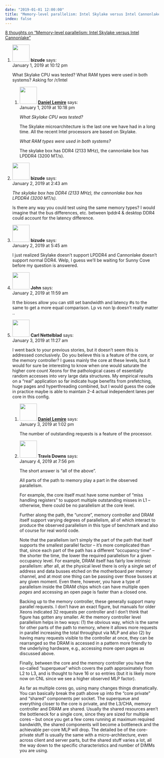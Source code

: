```yaml
---
date: "2019-01-01 12:00:00"
title: "Memory-level parallelism: Intel Skylake versus Intel Cannonlake"
index: false
---
```


[8 thoughts on &ldquo;Memory-level parallelism: Intel Skylake versus Intel Cannonlake&rdquo;](/lemire/blog/2019/01-01-memory-level-parallelism-intel-skylake-versus-intel-cannonlake)

<ol class="comment-list">
<li id="comment-377966" class="comment even thread-even depth-1 parent">
<div class="comment-author vcard">
<img alt src="https://secure.gravatar.com/avatar/9cd0a4e9fca4e9a07e5c107b13b1c0ce?s=56&#038;d=mm&#038;r=g" srcset="https://secure.gravatar.com/avatar/9cd0a4e9fca4e9a07e5c107b13b1c0ce?s=112&#038;d=mm&#038;r=g 2x" class="avatar avatar-56 photo" height="56" width="56" decoding="async" /> <b class="fn">bizude</b> <span class="says">says:</span> </div>
<div class="comment-metadata"><time datetime="2019-01-01T22:12:41+00:00">January 1, 2019 at 10:12 pm</time></a> </div>
<div class="comment-content">
<p>What Skylake CPU was tested? What RAM types were used in both systems? Asking for /r/Intel</p>
</div>
<ol class="children">
<li id="comment-377969" class="comment byuser comment-author-lemire bypostauthor odd alt depth-2">
<div class="comment-author vcard">
<img alt src="https://secure.gravatar.com/avatar/2ca999bef9535950f5b84281a4dab006?s=56&#038;d=mm&#038;r=g" srcset="https://secure.gravatar.com/avatar/2ca999bef9535950f5b84281a4dab006?s=112&#038;d=mm&#038;r=g 2x" class="avatar avatar-56 photo" height="56" width="56" decoding="async" /> <b class="fn"><a href="https://lemire.me/en/" class="url" rel="ugc">Daniel Lemire</a></b> <span class="says">says:</span> </div>
<div class="comment-metadata"><time datetime="2019-01-01T22:18:37+00:00">January 1, 2019 at 10:18 pm</time></a> </div>
<div class="comment-content">
<p><em>What Skylake CPU was tested?</em></p>
<p>The Skylake microarchitecture is the last one we have had in a long time. All the recent Intel processors are based on Skylake.</p>
<p><em>What RAM types were used in both systems?</em></p>
<p>The skylake box has DDR4 (2133 MHz), the cannonlake box has LPDDR4 (3200 MT/s).</p>
</div>
</li>
</ol>
</li>
<li id="comment-378036" class="comment even thread-odd thread-alt depth-1">
<div class="comment-author vcard">
<img alt src="https://secure.gravatar.com/avatar/9cd0a4e9fca4e9a07e5c107b13b1c0ce?s=56&#038;d=mm&#038;r=g" srcset="https://secure.gravatar.com/avatar/9cd0a4e9fca4e9a07e5c107b13b1c0ce?s=112&#038;d=mm&#038;r=g 2x" class="avatar avatar-56 photo" height="56" width="56" loading="lazy" decoding="async" /> <b class="fn">bizude</b> <span class="says">says:</span> </div>
<div class="comment-metadata"><time datetime="2019-01-02T02:43:46+00:00">January 2, 2019 at 2:43 am</time></a> </div>
<div class="comment-content">
<p><em>The skylake box has DDR4 (2133 MHz), the cannonlake box has LPDDR4 (3200 MT/s).</em></p>
<p>Is there any way you could test using the same memory types? I would imagine that the bus differences, etc. between lpddr4 &amp; desktop DDR4 could account for the latency difference.</p>
</div>
</li>
<li id="comment-378080" class="comment odd alt thread-even depth-1">
<div class="comment-author vcard">
<img alt src="https://secure.gravatar.com/avatar/9cd0a4e9fca4e9a07e5c107b13b1c0ce?s=56&#038;d=mm&#038;r=g" srcset="https://secure.gravatar.com/avatar/9cd0a4e9fca4e9a07e5c107b13b1c0ce?s=112&#038;d=mm&#038;r=g 2x" class="avatar avatar-56 photo" height="56" width="56" loading="lazy" decoding="async" /> <b class="fn">bizude</b> <span class="says">says:</span> </div>
<div class="comment-metadata"><time datetime="2019-01-02T05:45:36+00:00">January 2, 2019 at 5:45 am</time></a> </div>
<div class="comment-content">
<p>I just realized Skylake doesn&rsquo;t support LPDDR4 and Cannonlake doesn&rsquo;t support normal DDR4. Welp, I guess we&rsquo;ll be waiting for Sunny Cove before my question is answered.</p>
</div>
</li>
<li id="comment-378189" class="comment even thread-odd thread-alt depth-1">
<div class="comment-author vcard">
<img alt src="https://secure.gravatar.com/avatar/661badf0b33ddf581cbccbd7a87795c1?s=56&#038;d=mm&#038;r=g" srcset="https://secure.gravatar.com/avatar/661badf0b33ddf581cbccbd7a87795c1?s=112&#038;d=mm&#038;r=g 2x" class="avatar avatar-56 photo" height="56" width="56" loading="lazy" decoding="async" /> <b class="fn">John</b> <span class="says">says:</span> </div>
<div class="comment-metadata"><time datetime="2019-01-02T11:59:43+00:00">January 2, 2019 at 11:59 am</time></a> </div>
<div class="comment-content">
<p>It the bioses allow you can still set bandwidth and latency #s to the same to get a more equal comparison. Lp vs non lp doesn&rsquo;t really matter ..</p>
</div>
</li>
<li id="comment-378514" class="comment odd alt thread-even depth-1 parent">
<div class="comment-author vcard">
<img alt src="https://secure.gravatar.com/avatar/3d540ddabdd3013d67723b76e340b0a0?s=56&#038;d=mm&#038;r=g" srcset="https://secure.gravatar.com/avatar/3d540ddabdd3013d67723b76e340b0a0?s=112&#038;d=mm&#038;r=g 2x" class="avatar avatar-56 photo" height="56" width="56" loading="lazy" decoding="async" /> <b class="fn">Carl Nettelblad</b> <span class="says">says:</span> </div>
<div class="comment-metadata"><time datetime="2019-01-03T11:27:26+00:00">January 3, 2019 at 11:27 am</time></a> </div>
<div class="comment-content">
<p>I went back to your previous stories, but it doesn&rsquo;t seem this is addressed conclusively. Do you believe this is a feature of the core, or the memory controller? I guess mainly the core at these levels, but it would for sure be interesting to know when one would saturate the higher core count Xeons for the pathological cases of essentially random accesses into very large data structures. My empirical results on a &ldquo;real&rdquo; application so far indicate huge benefits from prefetching, huge pages and hyperthreading combined, but I would guess the code in practice maybe is able to maintain 2-4 actual independent lanes per core in this config.</p>
</div>
<ol class="children">
<li id="comment-378534" class="comment byuser comment-author-lemire bypostauthor even depth-2">
<div class="comment-author vcard">
<img alt src="https://secure.gravatar.com/avatar/2ca999bef9535950f5b84281a4dab006?s=56&#038;d=mm&#038;r=g" srcset="https://secure.gravatar.com/avatar/2ca999bef9535950f5b84281a4dab006?s=112&#038;d=mm&#038;r=g 2x" class="avatar avatar-56 photo" height="56" width="56" loading="lazy" decoding="async" /> <b class="fn"><a href="https://lemire.me/en/" class="url" rel="ugc">Daniel Lemire</a></b> <span class="says">says:</span> </div>
<div class="comment-metadata"><time datetime="2019-01-03T13:02:24+00:00">January 3, 2019 at 1:02 pm</time></a> </div>
<div class="comment-content">
<p>The number of outstanding requests is a feature of the processor.</p>
</div>
</li>
<li id="comment-378984" class="comment odd alt depth-2">
<div class="comment-author vcard">
<img alt src="https://secure.gravatar.com/avatar/c6937532928911c0dae3c9c89b658c09?s=56&#038;d=mm&#038;r=g" srcset="https://secure.gravatar.com/avatar/c6937532928911c0dae3c9c89b658c09?s=112&#038;d=mm&#038;r=g 2x" class="avatar avatar-56 photo" height="56" width="56" loading="lazy" decoding="async" /> <b class="fn">Travis Downs</b> <span class="says">says:</span> </div>
<div class="comment-metadata"><time datetime="2019-01-04T19:56:16+00:00">January 4, 2019 at 7:56 pm</time></a> </div>
<div class="comment-content">
<p>The short answer is &ldquo;all of the above&rdquo;.</p>
<p>All parts of the path to memory play a part in the observed parallelism.</p>
<p>For example, the core itself must have some number of &ldquo;miss handling registers&rdquo; to support multiple outstanding misses in L1 &#8211; otherwise, there could be no parallelism at the core level.</p>
<p>Further along the path, the &ldquo;uncore&rdquo;, memory controller and DRAM itself support varying degrees of parallelism, all of which interact to produce the observed parallelism in this type of benchmark and also of course for real world code.</p>
<p>Note that the parallelism isn&rsquo;t simply the part of the path that itself supports the smallest parallel factor &#8211; it&rsquo;s more complicated than that, since each part of the path has a different &ldquo;occupancy time&rdquo; &#8211; the shorter the time, the lower the required parallelism for a given occupancy level. For example, DRAM itself has fairly low intrinsic parallelism: after all, at the physical level there is only a single set of address and data busses etched on the motherboard per memory channel, and at most one thing can be passing over those busses at any given moment. Even there, however, you have a type of parallelism inside the DRAM chips which can have multiple open <em>pages</em> and accessing an open page is faster than a closed one.</p>
<p>Backing up to the memory controller, these generally support many parallel requests. I don&rsquo;t have an exact figure, but manuals for older Xeons indicated 32 requests per controller and I don&rsquo;t think that figure has gotten any smaller. At the memory controller level parallelism helps in two ways: (1) the obvious way, which is the same for other parts of the path to memory, where it allows more requests in parallel increasing the total throughput via MLP and also (2) by having many requests visible to the controller at once, they can be rearranged so the DRAM is accessed in a pattern more friendly to the underlying hardware, e.g., accessing more open pages as discussed above.</p>
<p>Finally, between the core and the memory controller you have the so-called &ldquo;superqueue&rdquo; which covers the path approximately from L2 to L3, and is thought to have 16 or so entries (but it is likely more now on CNL since we see a higher observed MLP factor).</p>
<p>As far as multiple cores go, using many changes things dramatically. You can basically break the path above up into the &ldquo;core private&rdquo; and &ldquo;shared&rdquo; components per socket. The superqueue and everything closer to the core is private, and the L3/CHA, memory controller and DRAM are shared. Usually the shared resources aren&rsquo;t the bottleneck for a single core, since they are sized for multiple cores &#8211; but once you get a few cores running at maximum required bandwidth, the shared components will become a bottleneck and the achievable per-core MLP will drop. The detailed be of the core-private stuff is usually the same with a micro-architecture, even across client and server parts, but the shared stuff varies a lot, all the way down to the specific characteristics and number of DIMMs you are using.</p>
</div>
</li>
</ol>
</li>
</ol>
